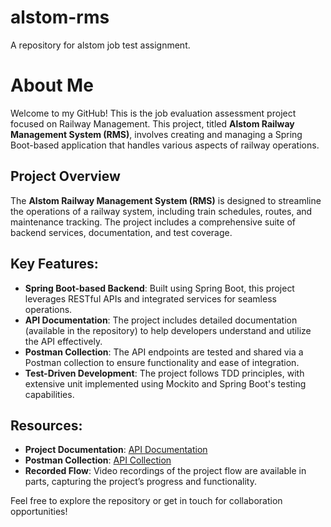 # alstom-rms
A repository for alstom job test assignment.

# About Me

Welcome to my GitHub! This is the job evaluation assessment project focused on Railway Management. This project, titled **Alstom Railway Management System (RMS)**, involves creating and managing a Spring Boot-based application that handles various aspects of railway operations.

## Project Overview

The **Alstom Railway Management System (RMS)** is designed to streamline the operations of a railway system, including train schedules, routes, and maintenance tracking. The project includes a comprehensive suite of backend services, documentation, and test coverage.

## Key Features:
- **Spring Boot-based Backend**: Built using Spring Boot, this project leverages RESTful APIs and integrated services for seamless operations.
- **API Documentation**: The project includes detailed documentation (available in the repository) to help developers understand and utilize the API effectively.
- **Postman Collection**: The API endpoints are tested and shared via a Postman collection to ensure functionality and ease of integration.
- **Test-Driven Development**: The project follows TDD principles, with extensive unit implemented using Mockito and Spring Boot's testing capabilities.

## Resources:
- **Project Documentation**: [API Documentation](https://github.com/usmankhalid-95/alstom-rms/blob/main/src/test/java/alstom/rms/springboot/docs.java)
- **Postman Collection**: [API Collection](https://docs.google.com/document/d/1jauzw7guJVB3TvgAoRacbZdPguvVbJYIGNFIXcNI5U8/edit?tab=t.0)
- **Recorded Flow**: Video recordings of the project flow are available in parts, capturing the project’s progress and functionality.

Feel free to explore the repository or get in touch for collaboration opportunities!